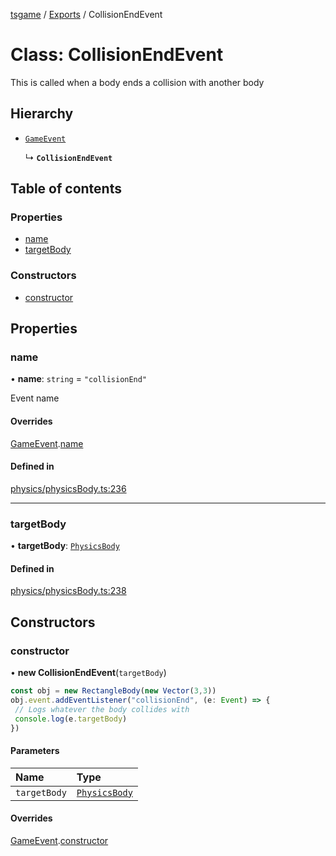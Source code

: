 [tsgame](../README.md) / [Exports](../modules.md) / CollisionEndEvent

# Class: CollisionEndEvent

This is called when a body ends a collision with another
body

## Hierarchy

- [`GameEvent`](GameEvent.md)

  ↳ **`CollisionEndEvent`**

## Table of contents

### Properties

- [name](CollisionEndEvent.md#name)
- [targetBody](CollisionEndEvent.md#targetbody)

### Constructors

- [constructor](CollisionEndEvent.md#constructor)

## Properties

### name

• **name**: `string` = `"collisionEnd"`

Event name

#### Overrides

[GameEvent](GameEvent.md).[name](GameEvent.md#name)

#### Defined in

[physics/physicsBody.ts:236](https://github.com/ashleycheung/tsgame/blob/46dfc92/src/physics/physicsBody.ts#L236)

___

### targetBody

• **targetBody**: [`PhysicsBody`](PhysicsBody.md)

#### Defined in

[physics/physicsBody.ts:238](https://github.com/ashleycheung/tsgame/blob/46dfc92/src/physics/physicsBody.ts#L238)

## Constructors

### constructor

• **new CollisionEndEvent**(`targetBody`)

```typescript
const obj = new RectangleBody(new Vector(3,3))
obj.event.addEventListener("collisionEnd", (e: Event) => {
 // Logs whatever the body collides with
 console.log(e.targetBody)
})
```

#### Parameters

| Name | Type |
| :------ | :------ |
| `targetBody` | [`PhysicsBody`](PhysicsBody.md) |

#### Overrides

[GameEvent](GameEvent.md).[constructor](GameEvent.md#constructor)

